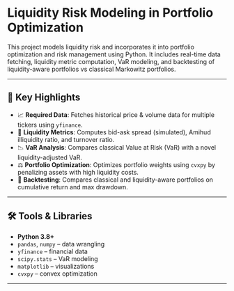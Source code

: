 #  Liquidity Risk Modeling in Portfolio Optimization

This project models liquidity risk and incorporates it into portfolio optimization and risk management using Python. It includes real-time data fetching, liquidity metric computation, VaR modeling, and backtesting of liquidity-aware portfolios vs classical Markowitz portfolios.

---

## 📌 Key Highlights

- 📈 **Required Data**: Fetches historical price & volume data for multiple tickers using `yfinance`.
- 🧪 **Liquidity Metrics**: Computes bid-ask spread (simulated), Amihud illiquidity ratio, and turnover ratio.
- 📉 **VaR Analysis**: Compares classical Value at Risk (VaR) with a novel liquidity-adjusted VaR.
- ⚖️ **Portfolio Optimization**: Optimizes portfolio weights using `cvxpy` by penalizing assets with high liquidity costs.
- 🔁 **Backtesting**: Compares classical and liquidity-aware portfolios on cumulative return and max drawdown.

---

## 🛠️ Tools & Libraries

- **Python 3.8+**
- `pandas`, `numpy` – data wrangling
- `yfinance` – financial data
- `scipy.stats` – VaR modeling
- `matplotlib` – visualizations
- `cvxpy` – convex optimization

---
